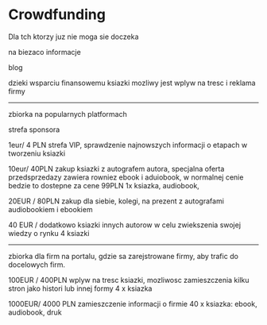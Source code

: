 # Crowdfunding

Dla tch ktorzy juz nie moga sie doczeka 

na biezaco informacje

blog

dzieki wsparciu finansowemu ksiazki mozliwy jest wplyw na tresc i reklama firmy


-------
zbiorka na popularnych platformach

strefa sponsora


1eur/ 4 PLN
strefa VIP, sprawdzenie najnowszych informacji o etapach w tworzeniu ksiazki


10eur/ 40PLN
zakup ksiazki z autografem autora, 
specjalna oferta przedsprzedazy zawiera rowniez ebook i aduiobook,
w normalnej cenie bedzie to dostepne za cene 99PLN
1x ksiazka, audiobook, 

20EUR / 80PLN
zakup dla siebie, kolegi, na prezent z autografami
audiobookiem i ebookiem

40 EUR / 
dodatkowo ksiazki innych autorow w celu 
zwiekszenia swojej wiedzy o rynku
4 ksiazki



-----------
zbiorka dla firm na portalu, gdzie sa zarejstrowane firmy, aby trafic do docelowych firm. 

100EUR / 400PLN
wplyw na tresc ksiazki, mozliwosc zamieszczenia kilku stron jako histori lub innej formy
4 x ksiazka

1000EUR/ 4000 PLN
zamieszczenie informacji o firmie
40 x ksiazka: ebook, audiobook, druk
